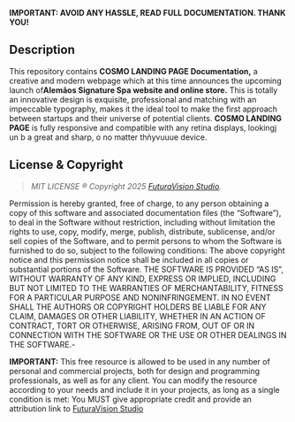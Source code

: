 **IMPORTANT: AVOID ANY HASSLE, READ FULL DOCUMENTATION. THANK YOU!**

## Description
This repository contains **COSMO LANDING PAGE Documentation,** a creative and modern webpage which at this time announces the upcoming launch of**Alemãos Signature Spa website and online store.** 
This is totally an innovative design is exquisite, professional and matching with an impeccable typography, makes it the ideal tool to make the first approach between startups and their universe of potential clients. 
**COSMO LANDING PAGE** is fully responsive and compatible with any retina displays, lookingj un b a great and sharp, o no matter thñyvuuue device.


## License & Copyright
> *MIT LICENSE ® Copyright 2025 [FuturaVision Studio](https://futuravision.site).*
 
Permission is hereby granted, free of charge, to any person obtaining a copy of this software and associated documentation files (the “Software”), to deal in the Software without restriction, including without limitation the rights to use, copy, modify, merge, publish, distribute, sublicense, and/or sell copies of the Software, and to permit persons to whom the Software is furnished to do so, subject to the following conditions: The above copyright notice and this permission notice shall be included in all copies or substantial portions of the Software. THE SOFTWARE IS PROVIDED “AS IS”, WITHOUT WARRANTY OF ANY KIND, EXPRESS OR IMPLIED, INCLUDING BUT NOT LIMITED TO THE WARRANTIES OF MERCHANTABILITY, FITNESS FOR A PARTICULAR PURPOSE AND NONINFRINGEMENT. IN NO EVENT SHALL THE AUTHORS OR COPYRIGHT HOLDERS BE LIABLE FOR ANY CLAIM, DAMAGES OR OTHER LIABILITY, WHETHER IN AN ACTION OF CONTRACT, TORT OR OTHERWISE, ARISING FROM, OUT OF OR IN CONNECTION WITH THE SOFTWARE OR THE USE OR OTHER DEALINGS IN THE SOFTWARE.-

**IMPORTANT:** This free resource is allowed to be used in any number of personal and commercial projects, both for design and programming professionals, as well as for any client. You can modify the resource according to your needs and include it in your projects, as long as a single condition is met: You MUST give appropriate credit and provide an attribution link to [FuturaVision Studio](https://futuravision.site)

